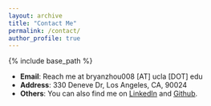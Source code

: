 ```yaml
---
layout: archive
title: "Contact Me"
permalink: /contact/
author_profile: true
---
```


{% include base_path %}

- **Email**: Reach me at bryanzhou008 [AT] ucla [DOT] edu
- **Address**: 330 Deneve Dr, Los Angeles, CA, 90024
- **Others**: You can also find me on [LinkedIn](https://www.linkedin.com/in/yu-zhou-997359178/) and [Github](https://github.com/bryanzhou008).
